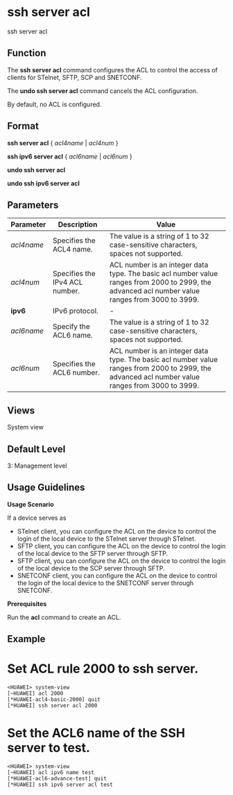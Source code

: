 ssh server acl
==============

ssh server acl

Function
--------



The **ssh server acl** command configures the ACL to control the access of clients for STelnet, SFTP, SCP and SNETCONF.

The **undo ssh server acl** command cancels the ACL configuration.



By default, no ACL is configured.


Format
------

**ssh server acl** { *acl4name* | *acl4num* }

**ssh ipv6 server acl** { *acl6name* | *acl6num* }

**undo ssh server acl**

**undo ssh ipv6 server acl**


Parameters
----------

| Parameter | Description | Value |
| --- | --- | --- |
| *acl4name* | Specifies the ACL4 name. | The value is a string of 1 to 32 case-sensitive characters, spaces not supported. |
| *acl4num* | Specifies the IPv4 ACL number. | ACL number is an integer data type. The basic acl number value ranges from 2000 to 2999, the advanced acl number value ranges from 3000 to 3999. |
| **ipv6** | IPv6 protocol. | - |
| *acl6name* | Specify the ACL6 name. | The value is a string of 1 to 32 case-sensitive characters, spaces not supported. |
| *acl6num* | Specifies the ACL6 number. | ACL number is an integer data type. The basic acl number value ranges from 2000 to 2999, the advanced acl number value ranges from 3000 to 3999. |



Views
-----

System view


Default Level
-------------

3: Management level


Usage Guidelines
----------------

**Usage Scenario**

If a device serves as

* STelnet client, you can configure the ACL on the device to control the login of the local device to the STelnet server through STelnet.
* SFTP client, you can configure the ACL on the device to control the login of the local device to the SFTP server through SFTP.
* SFTP client, you can configure the ACL on the device to control the login of the local device to the SCP server through SFTP.
* SNETCONF client, you can configure the ACL on the device to control the login of the local device to the SNETCONF server through SNETCONF.

**Prerequisites**

Run the **acl** command to create an ACL.


Example
-------

# Set ACL rule 2000 to ssh server.
```
<HUAWEI> system-view
[~HUAWEI] acl 2000
[*HUAWEI-acl4-basic-2000] quit
[*HUAWEI] ssh server acl 2000

```

# Set the ACL6 name of the SSH server to test.
```
<HUAWEI> system-view
[~HUAWEI] acl ipv6 name test
[*HUAWEI-acl6-advance-test] quit
[*HUAWEI] ssh ipv6 server acl test

```